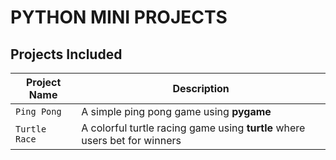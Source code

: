 # PYTHON MINI PROJECTS

## Projects Included

| Project Name     | Description                                 |
|------------------|---------------------------------------------|
| `Ping Pong`      | A simple ping pong game using **pygame**    |
| `Turtle Race`    | A colorful turtle racing game using **turtle** where users bet for winners  |